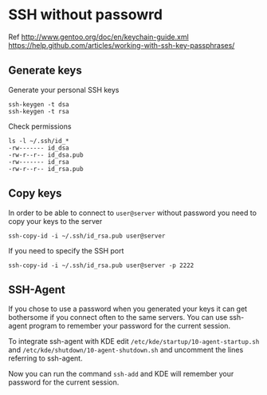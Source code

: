 # SSH without passowrd

Ref <http://www.gentoo.org/doc/en/keychain-guide.xml> <https://help.github.com/articles/working-with-ssh-key-passphrases/>

## Generate keys

Generate your personal SSH keys

	ssh-keygen -t dsa
	ssh-keygen -t rsa

Check permissions

    ls -l ~/.ssh/id_*
	-rw------- id_dsa
	-rw-r--r-- id_dsa.pub
	-rw------- id_rsa
	-rw-r--r-- id_rsa.pub

## Copy keys

In order to be able to connect to `user@server` without password you need to copy your keys to the server

	ssh-copy-id -i ~/.ssh/id_rsa.pub user@server

If you need to specify the SSH port

	ssh-copy-id -i ~/.ssh/id_rsa.pub user@server -p 2222

## SSH-Agent

If you chose to use a password when you generated your keys it can get bothersome if you connect often to the same servers. You can use ssh-agent program to remember your password for the current session.

To integrate ssh-agent with KDE edit `/etc/kde/startup/10-agent-startup.sh` and `/etc/kde/shutdown/10-agent-shutdown.sh` and uncomment the lines referring to ssh-agent.

Now you can run the command `ssh-add` and KDE will remember your password for the current session.
